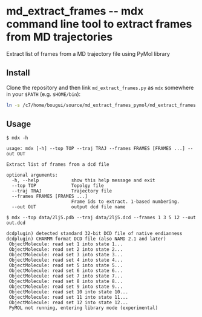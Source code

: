 # md_extract_frames -- mdx command line tool to extract frames from MD trajectories
Extract list of frames from a MD trajectory file using PyMol library
## Install
Clone the repository and then link `md_extract_frames.py` as `mdx` somewhere in your `$PATH` (e.g. `$HOME/bin`):
```bash
ln -s /c7/home/bougui/source/md_extract_frames_pymol/md_extract_frames.py /c7/home/bougui/bin/mdx
```
## Usage
```
$ mdx -h

usage: mdx [-h] --top TOP --traj TRAJ --frames FRAMES [FRAMES ...] --out OUT

Extract list of frames from a dcd file

optional arguments:
  -h, --help            show this help message and exit
  --top TOP             Topolgy file
  --traj TRAJ           Trajectory file
  --frames FRAMES [FRAMES ...]
                        Frame ids to extract. 1-based numbering.
  --out OUT             output dcd file name
```
```
$ mdx --top data/2lj5.pdb --traj data/2lj5.dcd --frames 1 3 5 12 --out out.dcd

dcdplugin) detected standard 32-bit DCD file of native endianness
dcdplugin) CHARMM format DCD file (also NAMD 2.1 and later)
 ObjectMolecule: read set 1 into state 1...
 ObjectMolecule: read set 2 into state 2...
 ObjectMolecule: read set 3 into state 3...
 ObjectMolecule: read set 4 into state 4...
 ObjectMolecule: read set 5 into state 5...
 ObjectMolecule: read set 6 into state 6...
 ObjectMolecule: read set 7 into state 7...
 ObjectMolecule: read set 8 into state 8...
 ObjectMolecule: read set 9 into state 9...
 ObjectMolecule: read set 10 into state 10...
 ObjectMolecule: read set 11 into state 11...
 ObjectMolecule: read set 12 into state 12...
 PyMOL not running, entering library mode (experimental)
```
